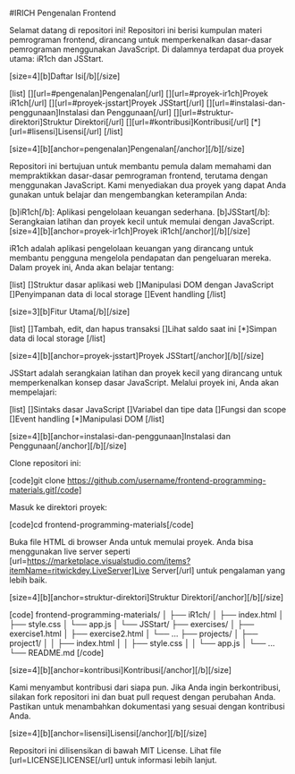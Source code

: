 #IRICH Pengenalan Frontend

Selamat datang di repositori ini! Repositori ini berisi kumpulan materi pemrograman frontend, dirancang untuk memperkenalkan dasar-dasar pemrograman menggunakan JavaScript. Di dalamnya terdapat dua proyek utama: iR1ch dan JSStart.

[size=4][b]Daftar Isi[/b][/size]

[list]
[][url=#pengenalan]Pengenalan[/url]
[][url=#proyek-ir1ch]Proyek iR1ch[/url]
[][url=#proyek-jsstart]Proyek JSStart[/url]
[][url=#instalasi-dan-penggunaan]Instalasi dan Penggunaan[/url]
[][url=#struktur-direktori]Struktur Direktori[/url]
[][url=#kontribusi]Kontribusi[/url]
[*][url=#lisensi]Lisensi[/url]
[/list]

[size=4][b][anchor=pengenalan]Pengenalan[/anchor][/b][/size]

Repositori ini bertujuan untuk membantu pemula dalam memahami dan mempraktikkan dasar-dasar pemrograman frontend, terutama dengan menggunakan JavaScript. Kami menyediakan dua proyek yang dapat Anda gunakan untuk belajar dan mengembangkan keterampilan Anda:

[b]iR1ch[/b]: Aplikasi pengelolaan keuangan sederhana.
[b]JSStart[/b]: Serangkaian latihan dan proyek kecil untuk memulai dengan JavaScript.
[size=4][b][anchor=proyek-ir1ch]Proyek iR1ch[/anchor][/b][/size]

iR1ch adalah aplikasi pengelolaan keuangan yang dirancang untuk membantu pengguna mengelola pendapatan dan pengeluaran mereka. Dalam proyek ini, Anda akan belajar tentang:

[list]
[]Struktur dasar aplikasi web
[]Manipulasi DOM dengan JavaScript
[]Penyimpanan data di local storage
[]Event handling
[/list]

[size=3][b]Fitur Utama[/b][/size]

[list]
[]Tambah, edit, dan hapus transaksi
[]Lihat saldo saat ini
[*]Simpan data di local storage
[/list]

[size=4][b][anchor=proyek-jsstart]Proyek JSStart[/anchor][/b][/size]

JSStart adalah serangkaian latihan dan proyek kecil yang dirancang untuk memperkenalkan konsep dasar JavaScript. Melalui proyek ini, Anda akan mempelajari:

[list]
[]Sintaks dasar JavaScript
[]Variabel dan tipe data
[]Fungsi dan scope
[]Event handling
[*]Manipulasi DOM
[/list]

[size=4][b][anchor=instalasi-dan-penggunaan]Instalasi dan Penggunaan[/anchor][/b][/size]

Clone repositori ini:

[code]git clone https://github.com/username/frontend-programming-materials.git[/code]

Masuk ke direktori proyek:

[code]cd frontend-programming-materials[/code]

Buka file HTML di browser Anda untuk memulai proyek. Anda bisa menggunakan live server seperti [url=https://marketplace.visualstudio.com/items?itemName=ritwickdey.LiveServer]Live Server[/url] untuk pengalaman yang lebih baik.

[size=4][b][anchor=struktur-direktori]Struktur Direktori[/anchor][/b][/size]

[code]
frontend-programming-materials/
│
├── iR1ch/
│ ├── index.html
│ ├── style.css
│ └── app.js
│
└── JSStart/
├── exercises/
│ ├── exercise1.html
│ ├── exercise2.html
│ └── ...
├── projects/
│ ├── project1/
│ │ ├── index.html
│ │ ├── style.css
│ │ └── app.js
│ └── ...
└── README.md
[/code]

[size=4][b][anchor=kontribusi]Kontribusi[/anchor][/b][/size]

Kami menyambut kontribusi dari siapa pun. Jika Anda ingin berkontribusi, silakan fork repositori ini dan buat pull request dengan perubahan Anda. Pastikan untuk menambahkan dokumentasi yang sesuai dengan kontribusi Anda.

[size=4][b][anchor=lisensi]Lisensi[/anchor][/b][/size]

Repositori ini dilisensikan di bawah MIT License. Lihat file [url=LICENSE]LICENSE[/url] untuk informasi lebih lanjut.


